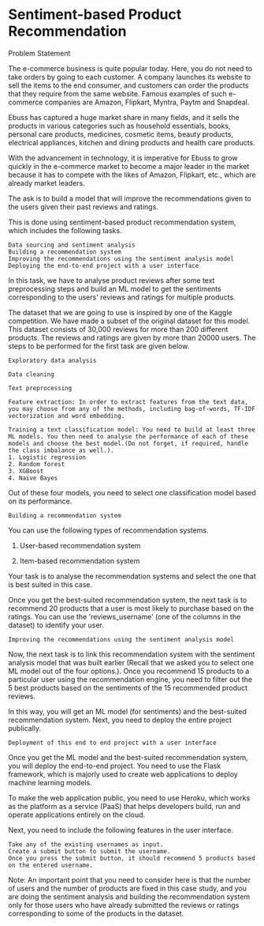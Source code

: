 # Sentiment-based Product Recommendation

Problem Statement

The e-commerce business is quite popular today. Here, you do not need to take orders by going to each customer. A company launches its website to sell the items to the end consumer, and customers can order the products that they require from the same website. Famous examples of such e-commerce companies are Amazon, Flipkart, Myntra, Paytm and Snapdeal.

 

Ebuss has captured a huge market share in many fields, and it sells the products in various categories such as household essentials, books, personal care products, medicines, cosmetic items, beauty products, electrical appliances, kitchen and dining products and health care products.

 

With the advancement in technology, it is imperative for Ebuss to grow quickly in the e-commerce market to become a major leader in the market because it has to compete with the likes of Amazon, Flipkart, etc., which are already market leaders.

 

The ask is to build a model that will improve the recommendations given to the users given their past reviews and ratings. 

 

This is done using sentiment-based product recommendation system, which includes the following tasks.

    Data sourcing and sentiment analysis
    Building a recommendation system
    Improving the recommendations using the sentiment analysis model
    Deploying the end-to-end project with a user interface



In this task, we have to analyse product reviews after some text preprocessing steps and build an ML model to get the sentiments corresponding to the users' reviews and ratings for multiple products. 

 

The dataset that we are going to use is inspired by one of the Kaggle competition. We have made a subset of the original dataset for this model.
This dataset consists of 30,000 reviews for more than 200 different products. The reviews and ratings are given by more than 20000 users. 
The steps to be performed for the first task are given below.

    Exploratory data analysis

    Data cleaning

    Text preprocessing

    Feature extraction: In order to extract features from the text data, you may choose from any of the methods, including bag-of-words, TF-IDF vectorization and word embedding.

    Training a text classification model: You need to build at least three ML models. You then need to analyse the performance of each of these models and choose the best model.(Do not forget, if required, handle the class imbalance as well.). 
    1. Logistic regression
    2. Random forest
    3. XGBoost
    4. Naive Bayes

Out of these four models, you need to select one classification model based on its performance.

    Building a recommendation system

You can use the following types of recommendation systems.

 

1. User-based recommendation system

2. Item-based recommendation system

 

Your task is to analyse the recommendation systems and select the one that is best suited in this case. 

 

Once you get the best-suited recommendation system, the next task is to recommend 20 products that a user is most likely to purchase based on the ratings. You can use the 'reviews_username' (one of the columns in the dataset) to identify your user. 

 

    Improving the recommendations using the sentiment analysis model

Now, the next task is to link this recommendation system with the sentiment analysis model that was built earlier (Recall that we asked you to select one ML model out of the four options.). Once you recommend 15 products to a particular user using the recommendation engine, you need to filter out the 5 best products based on the sentiments of the 15 recommended product reviews. 

 

In this way, you will get an ML model (for sentiments) and the best-suited recommendation system. Next, you need to deploy the entire project publically.

 

    Deployment of this end to end project with a user interface

Once you get the ML model and the best-suited recommendation system, you will deploy the end-to-end project. You need to use the Flask framework, which is majorly used to create web applications to deploy machine learning models.

 

To make the web application public, you need to use Heroku, which works as the platform as a service (PaaS) that helps developers build, run and operate applications entirely on the cloud.

 

Next, you need to include the following features in the user interface.

    Take any of the existing usernames as input.
    Create a submit button to submit the username.
    Once you press the submit button, it should recommend 5 products based on the entered username.

Note: An important point that you need to consider here is that the number of users and the number of products are fixed in this case study, and you are doing the sentiment analysis and building the recommendation system only for those users who have already submitted the reviews or ratings corresponding to some of the products in the dataset. 
